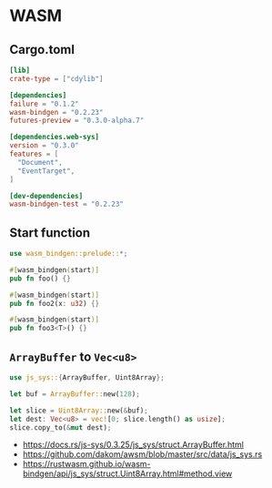 # WASM

## Cargo.toml
```toml
[lib]
crate-type = ["cdylib"]

[dependencies]
failure = "0.1.2"
wasm-bindgen = "0.2.23"
futures-preview = "0.3.0-alpha.7"

[dependencies.web-sys]
version = "0.3.0"
features = [
  "Document",
  "EventTarget",
]

[dev-dependencies]
wasm-bindgen-test = "0.2.23"
```

## Start function
```rust
use wasm_bindgen::prelude::*;

#[wasm_bindgen(start)]
pub fn foo() {}

#[wasm_bindgen(start)]
pub fn foo2(x: u32) {}

#[wasm_bindgen(start)]
pub fn foo3<T>() {}
```

## `ArrayBuffer` to `Vec<u8>`
```rust
use js_sys::{ArrayBuffer, Uint8Array};

let buf = ArrayBuffer::new(128);

let slice = Uint8Array::new(&buf);
let dest: Vec<u8> = vec![0; slice.length() as usize];
slice.copy_to(&mut dest);
```

- https://docs.rs/js-sys/0.3.25/js_sys/struct.ArrayBuffer.html
- https://github.com/dakom/awsm/blob/master/src/data/js_sys.rs
- https://rustwasm.github.io/wasm-bindgen/api/js_sys/struct.Uint8Array.html#method.view
